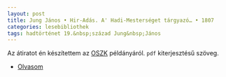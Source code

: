```yaml
---
layout: post
title: Jung János • Hir-Adás. A' Hadi-Mesterséget tárgyazó… • 1807
categories: lesebibliothek
tags: hadtörténet 19.&nbsp;század Jung&nbsp;János
---
```


Az átiratot én készítettem az [OSZK](http://www.oszk.hu) példányáról. `pdf` kiterjesztésű szöveg.

- [Olvasom](https://docs.google.com/file/d/0B3gxBPlzYSE8d2VjSmVMOVVVeWc/edit?usp=sharing)
